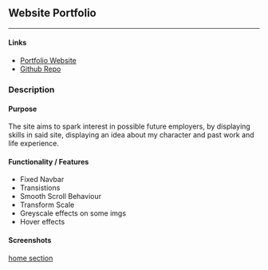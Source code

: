 ## Website Portfolio
---
#### Links

* [Portfolio Website](https://sjwconway.github.io/ "Portfolio Website")
* [Github Repo](https://github.com/sjwconway/Portfolio "Github")

### Description
#### Purpose
The site aims to spark interest in possible future employers, by displaying skills in said site, displaying an idea about my character and past work and life experience.
#### Functionality / Features
* Fixed Navbar
* Transistions
* Smooth Scroll Behaviour
* Transform Scale
* Greyscale effects on some imgs
* Hover effects

#### Screenshots
[home section](READMEimgs/home.png)
